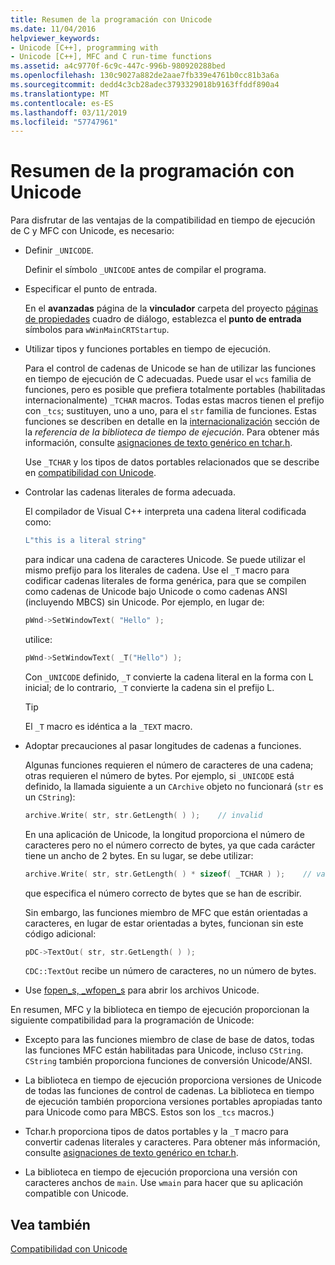```yaml
---
title: Resumen de la programación con Unicode
ms.date: 11/04/2016
helpviewer_keywords:
- Unicode [C++], programming with
- Unicode [C++], MFC and C run-time functions
ms.assetid: a4c9770f-6c9c-447c-996b-980920288bed
ms.openlocfilehash: 130c9027a882de2aae7fb339e4761b0cc81b3a6a
ms.sourcegitcommit: dedd4c3cb28adec3793329018b9163ffddf890a4
ms.translationtype: MT
ms.contentlocale: es-ES
ms.lasthandoff: 03/11/2019
ms.locfileid: "57747961"
---
```

# <a name="unicode-programming-summary"></a>Resumen de la programación con Unicode

Para disfrutar de las ventajas de la compatibilidad en tiempo de ejecución de C y MFC con Unicode, es necesario:

- Definir `_UNICODE`.

   Definir el símbolo `_UNICODE` antes de compilar el programa.

- Especificar el punto de entrada.

   En el **avanzadas** página de la **vinculador** carpeta del proyecto [páginas de propiedades](../ide/property-pages-visual-cpp.md) cuadro de diálogo, establezca el **punto de entrada** símbolos para `wWinMainCRTStartup`.

- Utilizar tipos y funciones portables en tiempo de ejecución.

   Para el control de cadenas de Unicode se han de utilizar las funciones en tiempo de ejecución de C adecuadas. Puede usar el `wcs` familia de funciones, pero es posible que prefiera totalmente portables (habilitadas internacionalmente) `_TCHAR` macros. Todas estas macros tienen el prefijo con `_tcs`; sustituyen, uno a uno, para el `str` familia de funciones. Estas funciones se describen en detalle en la [internacionalización](../c-runtime-library/internationalization.md) sección de la *referencia de la biblioteca de tiempo de ejecución*. Para obtener más información, consulte [asignaciones de texto genérico en tchar.h](../text/generic-text-mappings-in-tchar-h.md).

   Use `_TCHAR` y los tipos de datos portables relacionados que se describe en [compatibilidad con Unicode](../text/support-for-unicode.md).

- Controlar las cadenas literales de forma adecuada.

   El compilador de Visual C++ interpreta una cadena literal codificada como:

    ```cpp
    L"this is a literal string"
    ```

   para indicar una cadena de caracteres Unicode. Se puede utilizar el mismo prefijo para los literales de cadena. Use el `_T` macro para codificar cadenas literales de forma genérica, para que se compilen como cadenas de Unicode bajo Unicode o como cadenas ANSI (incluyendo MBCS) sin Unicode. Por ejemplo, en lugar de:

    ```cpp
    pWnd->SetWindowText( "Hello" );
    ```

   utilice:

    ```cpp
    pWnd->SetWindowText( _T("Hello") );
    ```

   Con `_UNICODE` definido, `_T` convierte la cadena literal en la forma con L inicial; de lo contrario, `_T` convierte la cadena sin el prefijo L.

    > [!TIP]
    >  El `_T` macro es idéntica a la `_TEXT` macro.

- Adoptar precauciones al pasar longitudes de cadenas a funciones.

   Algunas funciones requieren el número de caracteres de una cadena; otras requieren el número de bytes. Por ejemplo, si `_UNICODE` está definido, la llamada siguiente a un `CArchive` objeto no funcionará (`str` es un `CString`):

    ```cpp
    archive.Write( str, str.GetLength( ) );    // invalid
    ```

   En una aplicación de Unicode, la longitud proporciona el número de caracteres pero no el número correcto de bytes, ya que cada carácter tiene un ancho de 2 bytes. En su lugar, se debe utilizar:

    ```cpp
    archive.Write( str, str.GetLength( ) * sizeof( _TCHAR ) );    // valid
    ```

   que especifica el número correcto de bytes que se han de escribir.

   Sin embargo, las funciones miembro de MFC que están orientadas a caracteres, en lugar de estar orientadas a bytes, funcionan sin este código adicional:

    ```cpp
    pDC->TextOut( str, str.GetLength( ) );
    ```

   `CDC::TextOut` recibe un número de caracteres, no un número de bytes.

- Use [fopen_s, _wfopen_s](../c-runtime-library/reference/fopen-s-wfopen-s.md) para abrir los archivos Unicode.

En resumen, MFC y la biblioteca en tiempo de ejecución proporcionan la siguiente compatibilidad para la programación de Unicode:

- Excepto para las funciones miembro de clase de base de datos, todas las funciones MFC están habilitadas para Unicode, incluso `CString`. `CString` también proporciona funciones de conversión Unicode/ANSI.

- La biblioteca en tiempo de ejecución proporciona versiones de Unicode de todas las funciones de control de cadenas. La biblioteca en tiempo de ejecución también proporciona versiones portables apropiadas tanto para Unicode como para MBCS. Estos son los `_tcs` macros.)

- Tchar.h proporciona tipos de datos portables y la `_T` macro para convertir cadenas literales y caracteres. Para obtener más información, consulte [asignaciones de texto genérico en tchar.h](../text/generic-text-mappings-in-tchar-h.md).

- La biblioteca en tiempo de ejecución proporciona una versión con caracteres anchos de `main`. Use `wmain` para hacer que su aplicación compatible con Unicode.

## <a name="see-also"></a>Vea también

[Compatibilidad con Unicode](../text/support-for-unicode.md)
